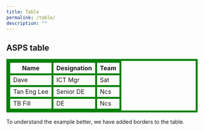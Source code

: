 ```yaml
---
title: Table
permalink: /table/
description: ""
---
```

<style>
table, th, td {
  border:5px solid green;
}
</style>


<h2>ASPS table</h2>

<table style="width:100%">
  <tbody><tr>
    <th>Name</th>
    <th>Designation</th>
    <th>Team</th>
  </tr>
  <tr>
    <td>Dave</td>
    <td>ICT Mgr</td>
    <td>Sat</td>
  </tr>
  <tr>
    <td>Tan Eng Lee</td>
    <td>Senior DE</td>
    <td>Ncs</td>
  </tr>
	<tr>
    <td>TB Fill</td>
    <td>DE</td>
    <td>Ncs</td>
  </tr>
</tbody></table>

<p>To understand the example better, we have added borders to the table.</p>